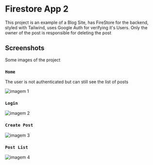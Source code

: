 # Firestore App 2

This project is an example of a Blog Site, has FireStore for the backend, styled with Tailwind, uses Google Auth for verifying it's Users.
Only the owner of the post is responsible for deleting the post

## Screenshots
Some images of the project
 
### `Home`
The user is not authenticated but can still see the list of posts

![imagem 1](https://user-images.githubusercontent.com/33373038/204482326-527a67df-c56e-4e06-9918-4e08de94c6ab.png)

### `Login`

![imagem 2](https://user-images.githubusercontent.com/33373038/204482671-52f358bd-63b0-42ef-96fc-ac452ba01abc.png)

### `Create Post`

![imagem 3](https://user-images.githubusercontent.com/33373038/204482755-53e0da32-2e81-4a78-a056-8b10cc688a96.png)

### `Post List`

![imagem 4](https://user-images.githubusercontent.com/33373038/204483119-f7afd776-ad6e-44de-96f0-4729cfdd285b.png)
